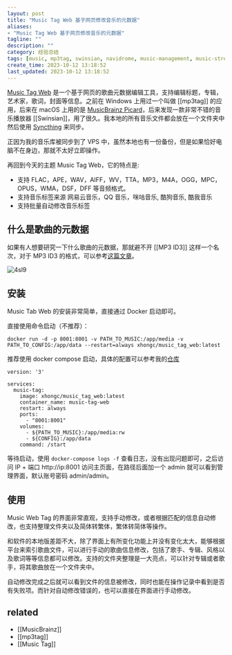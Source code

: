 ```yaml
---
layout: post
title: "Music Tag Web 基于网页修改音乐的元数据"
aliases:
- "Music Tag Web 基于网页修改音乐的元数据"
tagline: ""
description: ""
category: 经验总结
tags: [music, mp3tag, swinsian, navidrome, music-management, music-stream]
create_time: 2023-10-12 13:18:52
last_updated: 2023-10-12 13:18:52
---
```


[Music Tag Web](https://github.com/xhongc/music-tag-web) 是一个基于网页的歌曲元数据编辑工具，支持编辑标题，专辑，艺术家，歌词，封面等信息。之前在 Windows 上用过一个叫做 [[mp3tag]] 的应用，后来在 macOS 上用的是 [MusicBrainz Picard](https://blog.einverne.info/post/2020/11/manage-your-digital-music-library.html)，后来发现一款非常不错的音乐播放器 [[Swinsian]]，用了很久。我本地的所有音乐文件都会放在一个文件夹中然后使用 [Syncthing](https://blog.einverne.info/post/2019/10/syncthing.html) 来同步。

正因为我的音乐库被同步到了 VPS 中，虽然本地也有一份备份，但是如果恰好电脑不在身边，那就不太好立即操作。

再回到今天的主题 Music Tag Web，它的特点是:

- 支持 FLAC，APE，WAV，AIFF，WV，TTA，MP3，M4A，OGG，MPC，OPUS，WMA，DSF，DFF 等音频格式。
- 支持音乐标签来源 网易云音乐，QQ 音乐，咪咕音乐, 酷狗音乐, 酷我音乐
- 支持批量自动修改音乐标签

## 什么是歌曲的元数据

如果有人想要研究一下什么歌曲的元数据，那就避不开 [[MP3 ID3]] 这样一个名次，对于 MP3 ID3 的格式，可以参考[这篇文章](https://blog.einverne.info/post/2022/10/mp3-id3.html)。

![4sl9](https://photo.einverne.info/images/2024/02/08/4sl9.png)

## 安装

Music Tab Web 的安装非常简单，直接通过 Docker 启动即可。

直接使用命令启动（不推荐）：

```
docker run -d -p 8001:8001 -v PATH_TO_MUSIC:/app/media -v PATH_TO_CONFIG:/app/data --restart=always xhongc/music_tag_web:latest
```

推荐使用 docker compose 启动，具体的配置可以参考我的[仓库](https://github.com/einverne/dockerfile)

```
version: '3'

services:
  music-tag:
    image: xhongc/music_tag_web:latest
    container_name: music-tag-web
    restart: always
    ports:
      - "8001:8001"
    volumes:
      - ${PATH_TO_MUSIC}:/app/media:rw
      - ${CONFIG}:/app/data
    command: /start
```

等待启动，使用 `docker-compose logs -f` 查看日志，没有出现问题即可，之后访问 IP + 端口 http://ip:8001 访问主页面，在路径后面加一个 admin 就可以看到管理界面，默认账号密码 admin/admin。

## 使用

Music Web Tag 的界面非常直观，支持手动修改，或者根据匹配的信息自动修改，也支持整理文件夹以及简体转繁体，繁体转简体等操作。

和软件的本地版差距不大，除了界面上有所变化功能上并没有变化太大，能够根据平台来索引歌曲文件，可以进行手动的歌曲信息修改，包括了歌手、专辑、风格以及歌词等等信息都可以修改。支持的文件夹整理是一大亮点，可以针对专辑或者歌手，将其歌曲放在一个文件夹中。

自动修改完成之后就可以看到文件的信息被修改，同时也能在操作记录中看到是否有失败项。而针对自动修改错误的，也可以直接在界面进行手动修改。

## related

- [[MusicBrainz]]
- [[mp3tag]]
- [[Music Tag]]

